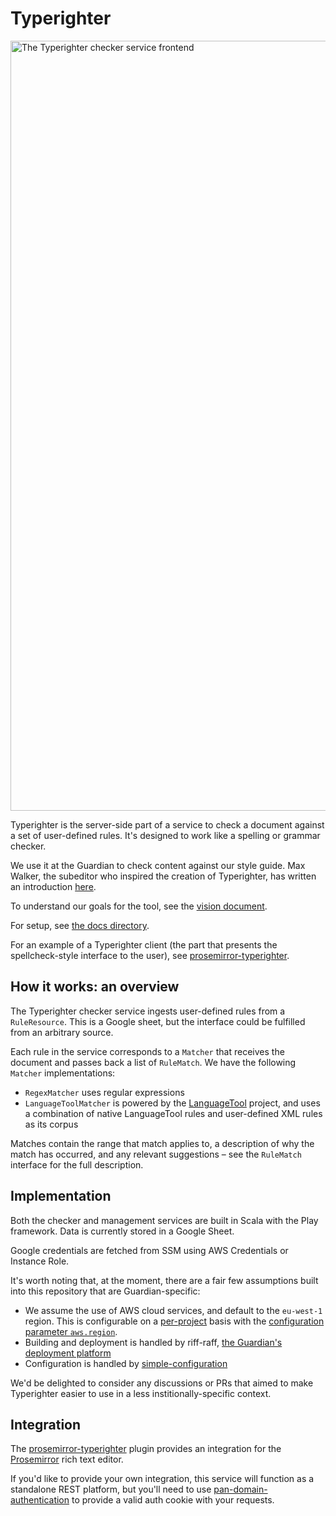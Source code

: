 # Typerighter

<img width="1232" alt="The Typerighter checker service frontend" src="https://user-images.githubusercontent.com/7767575/103550037-353f3200-4ea0-11eb-9ba5-9e4f7ecf2d1f.png">

Typerighter is the server-side part of a service to check a document against a set of user-defined rules. It's designed to work like a spelling or grammar checker.

We use it at the Guardian to check content against our style guide. Max Walker, the subeditor who inspired the creation of Typerighter, has written an introduction [here](https://www.theguardian.com/help/insideguardian/2020/nov/20/introducing-typerighter-making-life-easier-for-journalists-and-stories-better-for-readers).

To understand our goals for the tool, see the [vision document](./vision.md).

For setup, see [the docs directory](./docs/).

For an example of a Typerighter client (the part that presents the spellcheck-style interface to the user), see [prosemirror-typerighter](https://github.com/guardian/prosemirror-typerighter).

## How it works: an overview

The Typerighter checker service ingests user-defined rules from a `RuleResource`. This is a Google sheet, but the interface could be fulfilled from an arbitrary source.

Each rule in the service corresponds to a `Matcher` that receives the document and passes back a list of `RuleMatch`. We have the following `Matcher` implementations:

- `RegexMatcher` uses regular expressions
- `LanguageToolMatcher` is powered by the [LanguageTool](https://languagetool.org/) project, and uses a combination of native LanguageTool rules and user-defined XML rules as its corpus

Matches contain the range that match applies to, a description of why the match has occurred, and any relevant suggestions – see the `RuleMatch` interface for the full description.

## Implementation

Both the checker and management services are built in Scala with the Play framework. Data is currently stored in a Google Sheet.

Google credentials are fetched from SSM using AWS Credentials or Instance Role. 

It's worth noting that, at the moment, there are a fair few assumptions built into this repository that are Guardian-specific:
 - We assume the use of AWS cloud services, and default to the `eu-west-1` region. This is configurable on a [per-project](https://github.com/guardian/typerighter/blob/main/apps/checker/conf/application.conf) basis with the [configuration parameter `aws.region`](https://github.com/guardian/typerighter/blob/fa90ef260cd71e0f4fa1b893d7bba9b87ff828ef/apps/common-lib/src/main/scala/com/gu/typerighter/lib/CommonConfig.scala#L16).
 - Building and deployment is handled by riff-raff, [the Guardian's deployment platform](https://github.com/guardian/riff-raff)
 - Configuration is handled by [simple-configuration](https://github.com/guardian/simple-configuration)

We'd be delighted to consider any discussions or PRs that aimed to make Typerighter easier to use in a less institionally-specific context.

## Integration

The [prosemirror-typerighter](https://github.com/guardian/prosemirror-typerighter) plugin provides an integration for the [Prosemirror](https://prosemirror.net) rich text editor.

If you'd like to provide your own integration, this service will function as a standalone REST platform, but you'll need to use [pan-domain-authentication](https://github.com/guardian/pan-domain-authentication) to provide a valid auth cookie with your requests.
